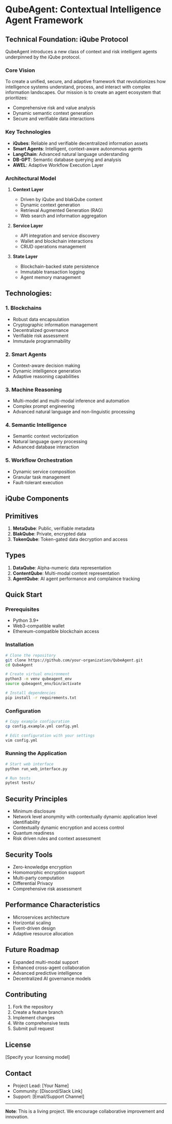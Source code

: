 # QubeAgent: Contextual Intelligence Agent Framework

## Technical Foundation: iQube Protocol

QubeAgent introduces a new class of context and risk intelligent agents underpinned by the iQube protocol.

### Core Vision

To create a unified, secure, and adaptive framework that revolutionizes how intelligence systems understand, process, and interact with complex information landscapes. Our mission is to create an agent ecosystem that prioritizes:
- Comprehensive risk and value analysis
- Dynamic semantic context generation
- Secure and verifiable data interactions


### Key Technologies

- **iQubes**: Reliable and verifiable decentralized information assets
- **Smart Agents**: Intelligent, context-aware autonomous agents
- **LangChain**: Advanced natural language understanding
- **DB-GPT**: Semantic database querying and analysis
- **AWEL**: Adaptive Workflow Execution Layer

### Architectural Model

1. **Context Layer**
   - Driven by iQube and blakQube content
   - Dynamic context generation
   - Retrieval Augmented Generation (RAG)
   - Web search and information aggregation

2. **Service Layer**
   - API integration and service discovery
   - Wallet and blockchain interactions
   - CRUD operations management

3. **State Layer**
   - Blockchain-backed state persistence
   - Immutable transaction logging
   - Agent memory management
  
## Technologies:

### 1. Blockchains
- Robust data encapsulation
- Cryptographic information management
- Decentralized governance
- Verifiable risk assessment
- Immutavle programmability 

### 2. Smart Agents
- Context-aware decision making
- Dynamic intelligence generation
- Adaptive reasoning capabilities

### 3. Machine Reasoning
- Multi-model and multi-modal inference and automation
- Complex prompt engineering
- Advanced natural language and non-linguistic processing

### 4. Semantic Intelligence
- Semantic context vectorization
- Natural language query processing
- Advanced database interaction

### 5. Workflow Orchestration
- Dynamic service composition
- Granular task management
- Fault-tolerant execution

## iQube Components

## Primitives
1. **MetaQube**: Public, verifiable metadata
2. **BlakQube**: Private, encrypted data
3. **TokenQube**: Token-gated data decryption and access

## Types
1. **DataQube**: Alpha-numeric data representation
2. **ContentQube**: Multi-modal content representation
3. **AgentQube**: AI agent performance and complaince tracking

## Quick Start

### Prerequisites
- Python 3.9+
- Web3-compatible wallet
- Ethereum-compatible blockchain access

### Installation

```bash
# Clone the repository
git clone https://github.com/your-organization/QubeAgent.git
cd QubeAgent

# Create virtual environment
python3 -m venv qubeagent_env
source qubeagent_env/bin/activate

# Install dependencies
pip install -r requirements.txt
```

### Configuration

```bash
# Copy example configuration
cp config.example.yml config.yml

# Edit configuration with your settings
vim config.yml
```

### Running the Application

```bash
# Start web interface
python run_web_interface.py

# Run tests
pytest tests/
```

## Security Principles

- Minimum disclosure 
- Network level anonymity with contextually dynamic application level identifiability
- Contextually dynamic encryption and access control
- Quantum readiness
- Risk driven rules and context assessment

## Security Tools

- Zero-knowledge encryption
- Homomorphic encryption support
- Multi-party computation
- Differential Privacy
- Comprehensive risk assessment

## Performance Characteristics

- Microservices architecture
- Horizontal scaling
- Event-driven design
- Adaptive resource allocation

## Future Roadmap

- Expanded multi-modal support
- Enhanced cross-agent collaboration
- Advanced predictive intelligence
- Decentralized AI governance models

## Contributing

1. Fork the repository
2. Create a feature branch
3. Implement changes
4. Write comprehensive tests
5. Submit pull request

## License

[Specify your licensing model]

## Contact

- Project Lead: [Your Name]
- Community: [Discord/Slack Link]
- Support: [Email/Support Channel]

---

**Note**: This is a living project. We encourage collaborative improvement and innovation.
